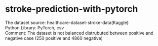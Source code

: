 # stroke-prediction-with-pytorch

The dataset source: healthcare-dataset-stroke-data(Kaggle)<br />
Python Library: PyTorch, csv<br />
Comment: The dataset is not balanced distrubuted between positive and negative case (250 positive and 4860 negative)

